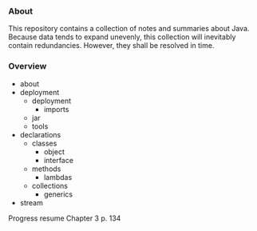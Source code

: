 ### About
This repository contains a collection of notes and summaries about Java.
Because data tends to expand unevenly, this collection will inevitably contain redundancies.
However, they shall be resolved in time.


### Overview

* about
* deployment
    * deployment
        * imports
    * jar
    * tools
* declarations
    * classes
        * object
        * interface
    * methods
        * lambdas
    * collections
        * generics
* stream
        

Progress
resume Chapter 3 p. 134
